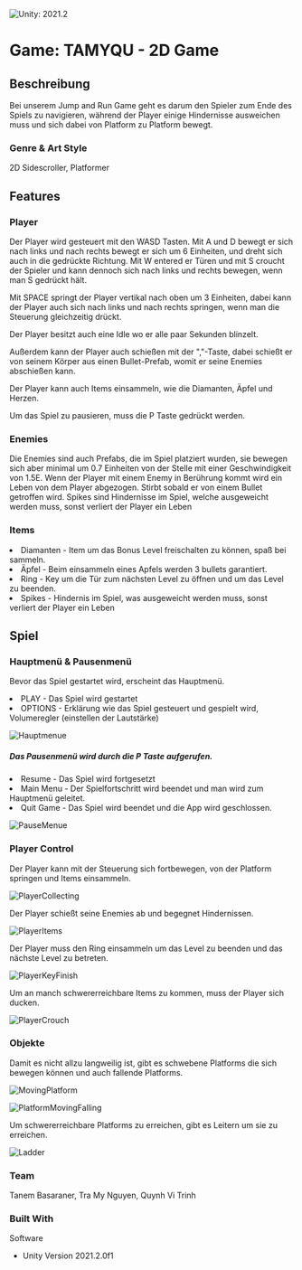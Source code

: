 ![Unity: 2021.2](https://img.shields.io/badge/unity-2021.2-ff6964)

# Game: TAMYQU - 2D Game

## Beschreibung

Bei unserem Jump and Run Game geht es darum den Spieler zum Ende des Spiels zu navigieren, während der Player einige Hindernisse ausweichen muss und sich dabei von Platform zu Platform bewegt.


### Genre & Art Style
2D Sidescroller, Platformer

## Features

### Player 
Der Player wird gesteuert mit den WASD Tasten. Mit A und D bewegt er sich nach links und nach rechts bewegt er sich um 6 Einheiten, und dreht sich auch in die gedrückte Richtung. Mit W entered er Türen und mit S croucht der Spieler und kann dennoch sich nach links und rechts bewegen, wenn man S gedrückt hält.

Mit SPACE springt der Player vertikal nach oben um 3 Einheiten, dabei kann der Player auch sich nach links und nach rechts springen, wenn man die Steuerung gleichzeitig drückt. 

Der Player besitzt auch eine Idle wo er alle paar Sekunden blinzelt.

Außerdem kann der Player auch schießen mit der ","-Taste, dabei schießt er von seinem Körper aus einen Bullet-Prefab, womit er seine Enemies abschießen kann.

Der Player kann auch Items einsammeln, wie die Diamanten, Äpfel und Herzen.

Um das Spiel zu pausieren, muss die P Taste gedrückt werden.

### Enemies
Die Enemies sind auch Prefabs, die im Spiel platziert wurden, sie bewegen sich aber minimal um 0.7 Einheiten von der Stelle mit einer Geschwindigkeit von 1.5E. Wenn der Player mit einem Enemy in Berührung kommt wird ein Leben von dem Player abgezogen.
Stirbt sobald er von einem Bullet getroffen wird. Spikes sind Hindernisse im Spiel, welche ausgeweicht werden muss, sonst verliert der Player ein Leben

### Items


<li>Diamanten - Item um das Bonus Level freischalten zu können, spaß bei sammeln.</li>
<li>Äpfel - Beim einsammeln eines Apfels werden 3 bullets garantiert.</li>
<li>Ring - Key um die Tür zum nächsten Level zu öffnen und um das Level zu beenden.</li>
<li>Spikes - Hindernis im Spiel, was ausgeweicht werden muss, sonst verliert der Player ein Leben</li>


## Spiel

### Hauptmenü & Pausenmenü

Bevor das Spiel gestartet wird, erscheint das Hauptmenü.
<li>PLAY - Das Spiel wird gestartet</li>
<li>OPTIONS - Erklärung wie das Spiel gesteuert und gespielt wird, Volumeregler (einstellen der Lautstärke)</li>


![Hauptmenue](https://user-images.githubusercontent.com/65132134/145465544-f6c279b8-0b31-4661-84b1-7a3e775e014a.gif)

##### Das Pausenmenü wird durch die P Taste aufgerufen.

<li>Resume - Das Spiel wird fortgesetzt</li>
<li>Main Menu - Der Spielfortschritt wird beendet und man wird zum Hauptmenü geleitet.</li>
<li>Quit Game - Das Spiel wird beendet und die App wird geschlossen.</li>


![PauseMenue](https://user-images.githubusercontent.com/65132134/145469388-d93450f7-8a2d-429d-bad4-f08b3aed1bfc.gif)


### Player Control

Der Player kann mit der Steuerung sich fortbewegen, von der Platform springen und Items einsammeln.


![PlayerCollecting](https://user-images.githubusercontent.com/65132134/145466022-ddd182fb-ed61-4239-911b-affa6c6c4317.gif)



Der Player schießt seine Enemies ab und begegnet Hindernissen.


![PlayerItems](https://user-images.githubusercontent.com/65132134/145466598-0e033fbc-281a-4053-abf3-a5df7a5afe3d.gif)



Der Player muss den Ring einsammeln um das Level zu beenden und das nächste Level zu betreten.


![PlayerKeyFinish](https://user-images.githubusercontent.com/65132134/145466978-53f718c1-0529-4a32-9653-242c6f56cde7.gif)



Um an manch schwererreichbare Items zu kommen, muss der Player sich ducken.



![PlayerCrouch](https://user-images.githubusercontent.com/65132134/145467149-e82cea2d-51cc-4325-b40e-bff440dc44cd.gif)


### Objekte

Damit es nicht allzu langweilig ist, gibt es schwebene Platforms die sich bewegen können und auch fallende Platforms.



![MovingPlatform](https://user-images.githubusercontent.com/65132134/145467565-f1437adc-e91b-4850-b025-388d0a18b669.gif)




![PlatformMovingFalling](https://user-images.githubusercontent.com/65132134/145467766-8d430f07-4430-4a2c-ba1f-bf360ea8ad62.gif)



Um schwererreichbare Platforms zu erreichen, gibt es Leitern um sie zu erreichen.



![Ladder](https://user-images.githubusercontent.com/65132134/145468040-1c8ddc0a-6415-44d8-8d0f-832c84a37cd9.gif)



### Team
Tanem Basaraner, Tra My Nguyen, Quynh Vi Trinh

### Built With
Software
* Unity Version 2021.2.0f1





